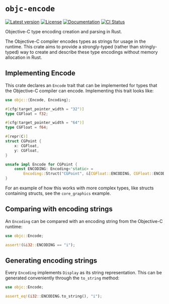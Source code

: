 # `objc-encode`

[![Latest version](https://badgen.net/crates/v/objc-encode)](https://crates.io/crates/objc-encode)
[![License](https://badgen.net/badge/license/MIT/blue)](../LICENSE.txt)
[![Documentation](https://docs.rs/objc-encode/badge.svg)](https://docs.rs/objc-encode/)
[![CI Status](https://github.com/madsmtm/objc/workflows/CI/badge.svg)](https://github.com/madsmtm/objc/actions)

Objective-C type encoding creation and parsing in Rust.

The Objective-C compiler encodes types as strings for usage in the runtime.
This crate aims to provide a strongly-typed (rather than stringly-typed) way
to create and describe these type encodings without memory allocation in Rust.


## Implementing Encode

This crate declares an `Encode` trait that can be implemented for types that
the Objective-C compiler can encode. Implementing this trait looks like:

```rust
use objc::{Encode, Encoding};

#[cfg(target_pointer_width = "32")]
type CGFloat = f32;

#[cfg(target_pointer_width = "64")]
type CGFloat = f64;

#[repr(C)]
struct CGPoint {
    x: CGFloat,
    y: CGFloat,
}

unsafe impl Encode for CGPoint {
    const ENCODING: Encoding<'static> =
        Encoding::Struct("CGPoint", &[CGFloat::ENCODING, CGFloat::ENCODING]);
}
```

For an example of how this works with more complex types, like structs
containing structs, see the `core_graphics` example.

## Comparing with encoding strings

An `Encoding` can be compared with an encoding string from the Objective-C
runtime:

```rust
use objc::Encode;

assert!(&i32::ENCODING == "i");
```

## Generating encoding strings

Every `Encoding` implements `Display` as its string representation.
This can be generated conveniently through the `to_string` method:

```rust
use objc::Encode;

assert_eq!(i32::ENCODING.to_string(), "i");
```
